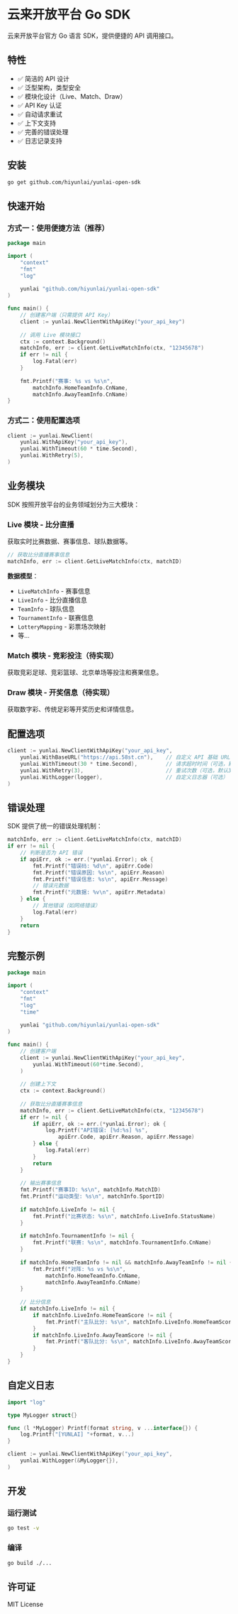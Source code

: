 # 云来开放平台 Go SDK

云来开放平台官方 Go 语言 SDK，提供便捷的 API 调用接口。

## 特性

- ✅ 简洁的 API 设计
- ✅ 泛型架构，类型安全
- ✅ 模块化设计（Live、Match、Draw）
- ✅ API Key 认证
- ✅ 自动请求重试
- ✅ 上下文支持
- ✅ 完善的错误处理
- ✅ 日志记录支持

## 安装

```bash
go get github.com/hiyunlai/yunlai-open-sdk
```

## 快速开始

### 方式一：使用便捷方法（推荐）

```go
package main

import (
    "context"
    "fmt"
    "log"
    
    yunlai "github.com/hiyunlai/yunlai-open-sdk"
)

func main() {
    // 创建客户端（只需提供 API Key）
    client := yunlai.NewClientWithApiKey("your_api_key")
    
    // 调用 Live 模块接口
    ctx := context.Background()
    matchInfo, err := client.GetLiveMatchInfo(ctx, "12345678")
    if err != nil {
        log.Fatal(err)
    }
    
    fmt.Printf("赛事: %s vs %s\n", 
        matchInfo.HomeTeamInfo.CnName, 
        matchInfo.AwayTeamInfo.CnName)
}
```

### 方式二：使用配置选项

```go
client := yunlai.NewClient(
    yunlai.WithApiKey("your_api_key"),
    yunlai.WithTimeout(60 * time.Second),
    yunlai.WithRetry(5),
)
```

## 业务模块

SDK 按照开放平台的业务领域划分为三大模块：

### Live 模块 - 比分直播

获取实时比赛数据、赛事信息、球队数据等。

```go
// 获取比分直播赛事信息
matchInfo, err := client.GetLiveMatchInfo(ctx, matchID)
```

**数据模型**：
- `LiveMatchInfo` - 赛事信息
- `LiveInfo` - 比分直播信息
- `TeamInfo` - 球队信息
- `TournamentInfo` - 联赛信息
- `LotteryMapping` - 彩票场次映射
- 等...

### Match 模块 - 竞彩投注（待实现）

获取竞彩足球、竞彩篮球、北京单场等投注和赛果信息。

### Draw 模块 - 开奖信息（待实现）

获取数字彩、传统足彩等开奖历史和详情信息。

## 配置选项

```go
client := yunlai.NewClientWithApiKey("your_api_key",
    yunlai.WithBaseURL("https://api.58st.cn"),    // 自定义 API 基础 URL（可选）
    yunlai.WithTimeout(30 * time.Second),         // 请求超时时间（可选，默认30秒）
    yunlai.WithRetry(3),                          // 重试次数（可选，默认3次）
    yunlai.WithLogger(logger),                    // 自定义日志器（可选）
)
```

## 错误处理

SDK 提供了统一的错误处理机制：

```go
matchInfo, err := client.GetLiveMatchInfo(ctx, matchID)
if err != nil {
    // 判断是否为 API 错误
    if apiErr, ok := err.(*yunlai.Error); ok {
        fmt.Printf("错误码: %d\n", apiErr.Code)
        fmt.Printf("错误原因: %s\n", apiErr.Reason)
        fmt.Printf("错误信息: %s\n", apiErr.Message)
        // 错误元数据
        fmt.Printf("元数据: %v\n", apiErr.Metadata)
    } else {
        // 其他错误（如网络错误）
        log.Fatal(err)
    }
    return
}
```

## 完整示例

```go
package main

import (
    "context"
    "fmt"
    "log"
    "time"
    
    yunlai "github.com/hiyunlai/yunlai-open-sdk"
)

func main() {
    // 创建客户端
    client := yunlai.NewClientWithApiKey("your_api_key",
        yunlai.WithTimeout(60*time.Second),
    )
    
    // 创建上下文
    ctx := context.Background()
    
    // 获取比分直播赛事信息
    matchInfo, err := client.GetLiveMatchInfo(ctx, "12345678")
    if err != nil {
        if apiErr, ok := err.(*yunlai.Error); ok {
            log.Printf("API错误: [%d:%s] %s", 
                apiErr.Code, apiErr.Reason, apiErr.Message)
        } else {
            log.Fatal(err)
        }
        return
    }
    
    // 输出赛事信息
    fmt.Printf("赛事ID: %s\n", matchInfo.MatchID)
    fmt.Printf("运动类型: %s\n", matchInfo.SportID)
    
    if matchInfo.LiveInfo != nil {
        fmt.Printf("比赛状态: %s\n", matchInfo.LiveInfo.StatusName)
    }
    
    if matchInfo.TournamentInfo != nil {
        fmt.Printf("联赛: %s\n", matchInfo.TournamentInfo.CnName)
    }
    
    if matchInfo.HomeTeamInfo != nil && matchInfo.AwayTeamInfo != nil {
        fmt.Printf("对阵: %s vs %s\n", 
            matchInfo.HomeTeamInfo.CnName,
            matchInfo.AwayTeamInfo.CnName)
    }
    
    // 比分信息
    if matchInfo.LiveInfo != nil {
        if matchInfo.LiveInfo.HomeTeamScore != nil {
            fmt.Printf("主队比分: %s\n", matchInfo.LiveInfo.HomeTeamScore.Score)
        }
        if matchInfo.LiveInfo.AwayTeamScore != nil {
            fmt.Printf("客队比分: %s\n", matchInfo.LiveInfo.AwayTeamScore.Score)
        }
    }
}
```

## 自定义日志

```go
import "log"

type MyLogger struct{}

func (l *MyLogger) Printf(format string, v ...interface{}) {
    log.Printf("[YUNLAI] "+format, v...)
}

client := yunlai.NewClientWithApiKey("your_api_key",
    yunlai.WithLogger(&MyLogger{}),
)
```

## 开发

### 运行测试

```bash
go test -v
```

### 编译

```bash
go build ./...
```

## 许可证

MIT License
